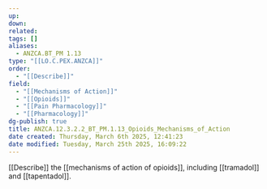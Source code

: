 ```yaml
---
up: 
down: 
related: 
tags: []
aliases:
  - ANZCA.BT_PM 1.13
type: "[[LO.C.PEX.ANZCA]]"
order:
  - "[[Describe]]"
field:
  - "[[Mechanisms of Action]]"
  - "[[Opioids]]"
  - "[[Pain Pharmacology]]"
  - "[[Pharmacology]]"
dg-publish: true
title: ANZCA.12.3.2.2_BT_PM.1.13_Opioids_Mechanisms_of_Action
date created: Thursday, March 6th 2025, 12:41:23
date modified: Tuesday, March 25th 2025, 16:09:22
---
```


[[Describe]] the [[mechanisms of action of opioids]], including [[tramadol]] and [[tapentadol]].
